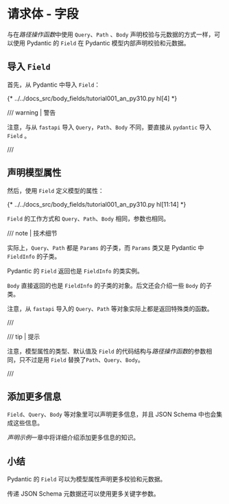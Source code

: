 # 请求体 - 字段

与在*路径操作函数*中使用 `Query`、`Path` 、`Body` 声明校验与元数据的方式一样，可以使用 Pydantic 的 `Field` 在 Pydantic 模型内部声明校验和元数据。

## 导入 `Field`

首先，从 Pydantic 中导入 `Field`：

{* ../../docs_src/body_fields/tutorial001_an_py310.py hl[4] *}

/// warning | 警告

注意，与从 `fastapi` 导入 `Query`，`Path`、`Body` 不同，要直接从 `pydantic` 导入 `Field` 。

///

## 声明模型属性

然后，使用 `Field` 定义模型的属性：

{* ../../docs_src/body_fields/tutorial001_an_py310.py hl[11:14] *}

`Field` 的工作方式和 `Query`、`Path`、`Body` 相同，参数也相同。

/// note | 技术细节

实际上，`Query`、`Path` 都是 `Params` 的子类，而 `Params` 类又是 Pydantic 中 `FieldInfo` 的子类。

Pydantic 的 `Field` 返回也是 `FieldInfo` 的类实例。

`Body` 直接返回的也是 `FieldInfo` 的子类的对象。后文还会介绍一些 `Body` 的子类。

注意，从 `fastapi` 导入的 `Query`、`Path` 等对象实际上都是返回特殊类的函数。

///

/// tip | 提示

注意，模型属性的类型、默认值及 `Field` 的代码结构与*路径操作函数*的参数相同，只不过是用 `Field` 替换了`Path`、`Query`、`Body`。

///

## 添加更多信息

`Field`、`Query`、`Body` 等对象里可以声明更多信息，并且 JSON Schema 中也会集成这些信息。

*声明示例*一章中将详细介绍添加更多信息的知识。

## 小结

Pydantic 的 `Field` 可以为模型属性声明更多校验和元数据。

传递 JSON Schema 元数据还可以使用更多关键字参数。
